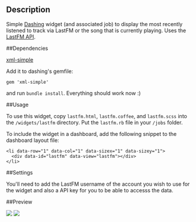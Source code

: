 ## Description

Simple [Dashing](http://shopify.github.com/dashing) widget (and associated job) to display the most recently listened to track via LastFM or the song that is currently playing. Uses the [LastFM API](http://www.last.fm/api).

##Dependencies

[xml-simple](http://rubygems.org/gems/xml-simple)

Add it to dashing's gemfile:

    gem 'xml-simple'
    
and run `bundle install`. Everything should work now :)

##Usage

To use this widget, copy `lastfm.html`, `lastfm.coffee`, and `lastfm.scss` into the `/widgets/lastfm` directory. Put the `lastfm.rb` file in your `/jobs` folder.

To include the widget in a dashboard, add the following snippet to the dashboard layout file:

    <li data-row="1" data-col="1" data-sizex="1" data-sizey="1">
      <div data-id="lastfm" data-view="lastfm"></div>
    </li>
    
##Settings

You'll need to add the LastFM username of the account you wish to use for the widget and also a API key for you to be able to accesss the data.

##Preview

![](http://f.cl.ly/items/0L0y472Y3P1K0t0z1E0s/NowPlaying.jpg)
![](http://f.cl.ly/items/0g2p2p0I3U3r2m2V0Y0Z/LastPlayed.jpg)
